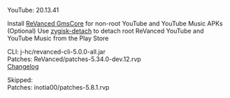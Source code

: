 YouTube: 20.13.41  

Install [ReVanced GmsCore](https://github.com/ReVanced/GmsCore/releases/latest) for non-root YouTube and YouTube Music APKs  
(Optional) Use [zygisk-detach](https://github.com/j-hc/zygisk-detach/releases/latest) to detach root ReVanced YouTube and YouTube Music from the Play Store
  
CLI: j-hc/revanced-cli-5.0.0-all.jar  
Patches: ReVanced/patches-5.34.0-dev.12.rvp  
[Changelog](https://github.com/ReVanced/revanced-patches/releases/tag/v5.34.0-dev.12)  

Skipped:  
Patches: inotia00/patches-5.8.1.rvp    

